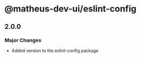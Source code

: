 # @matheus-dev-ui/eslint-config

## 2.0.0

### Major Changes

- Added version to the eslint-config package
